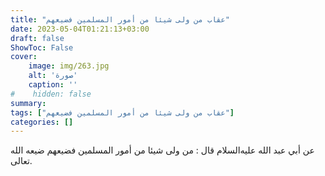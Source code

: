 ```yaml
---
title: "عقاب من ولى شيئا من أمور المسلمين فضيعهم"
date: 2023-05-04T01:21:13+03:00
draft: false
ShowToc: False
cover:
    image: img/263.jpg
    alt: 'صورة'
    caption: ''
#    hidden: false
summary: 
tags: ["عقاب من ولى شيئا من أمور المسلمين فضيعهم"]
categories: []
---
```

عن أبي عبد الله عليه‌السلام قال : من ولى شيئا من أمور المسلمين فضيعهم ضيعه
الله تعالى.

